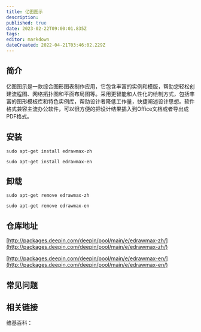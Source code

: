 ```yaml
---
title: 亿图图示
description: 
published: true
date: 2023-02-22T09:00:01.835Z
tags: 
editor: markdown
dateCreated: 2022-04-21T03:46:02.229Z
---
```


## 简介

亿图图示是一款综合图形图表制作应用，它包含丰富的实例和模版，帮助您轻松创建流程图、网络拓扑图和平面布局图等。采用更智能和人性化的绘制方式，包括丰富的图形模板库和特色实例库，帮助设计者降低工作量，快捷阐述设计思想。软件格式兼容主流办公软件，可以很方便的把设计结果插入到Office文档或者导出成PDF格式。

## 安装

`sudo apt-get install edrawmax-zh`

`sudo apt-get install edrawmax-en`

## 卸载

`sudo apt-get remove edrawmax-zh`

`sudo apt-get remove edrawmax-en`

## 仓库地址

[http://packages.deepin.com/deepin/pool/main/e/edrawmax-zh/](http://packages.deepin.com/deepin/pool/main/e/edrawmax-zh/)

[http://packages.deepin.com/deepin/pool/main/e/edrawmax-en/](http://packages.deepin.com/deepin/pool/main/e/edrawmax-en/)

## 常见问题

## 相关链接

维基百科：
